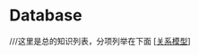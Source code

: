 # Database
///这里是总的知识列表，分项列举在下面
[[关系模型]]

[//begin]: # "Autogenerated link references for markdown compatibility"
[关系模型]: 关系模型.md "关系模型"
[//end]: # "Autogenerated link references"